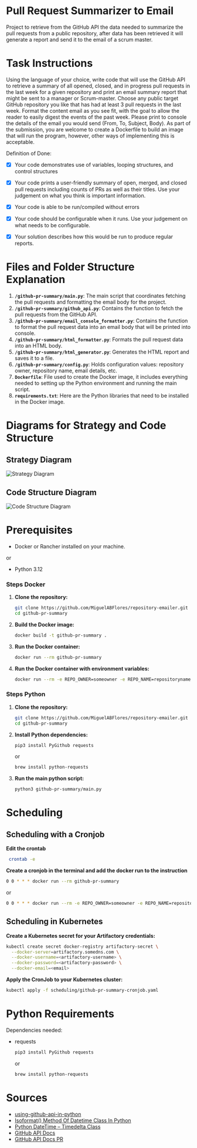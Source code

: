 # Pull Request Summarizer to Email

Project to retrieve from the GitHub API the data needed to summarize the pull requests from a public repository, after data has been retrieved it will generate a report and send it to the email of a scrum master.

# Task Instructions

Using the language of your choice, write code that will use the GitHub API to retrieve a summary of all opened, closed, and in progress pull requests in the last week for a given repository and print an email summary report that might be sent to a manager or Scrum-master. Choose any public target GitHub repository you like that has had at least 3 pull requests in the last week. Format the content email as you see fit, with the goal to allow the reader to easily digest the events of the past week. Please print to console the details of the email you would send (From, To, Subject, Body). As part of the submission, you are welcome to create a Dockerfile to build an image that will run the program, however, other ways of implementing this is acceptable.

Definition of Done:

- [x] Your code demonstrates use of variables, looping structures, and control structures

- [x] Your code prints a user-friendly summary of open, merged, and closed pull requests including counts of PRs as well as their titles. Use your judgement on what you think is important information.

- [x] Your code is able to be run/compiled without errors

- [x] Your code should be configurable when it runs. Use your judgement on what needs to be configurable.

- [x] Your solution describes how this would be run to produce regular reports.

# Files and Folder Structure Explanation

1. **`/github-pr-summary/main.py`**: The main script that coordinates fetching the pull requests and formatting the email body for the project.
2. **`/github-pr-summary/github_api.py`**: Contains the function to fetch the pull requests from the GitHub API.
3. **`/github-pr-summary/email_console_formatter.py`**: Contains the function to format the pull request data into an email body that will be printed into console.
4. **`/github-pr-summary/html_formatter.py`**: Formats the pull request data into an HTML body.
5. **`/github-pr-summary/html_generator.py`**: Generates the HTML report and saves it to a file.
6. **`/github-pr-summary/config.py`**: Holds configuration values: repository owner, repository name, email details, etc.
7. **`Dockerfile`**: File used to create the Docker image, it includes everything needed to setting up the Python environment and running the main script.
8. **`requirements.txt`**: Here are the Python libraries that need to be installed in the Docker image.

# Diagrams for Strategy and Code Structure

## Strategy Diagram

![Strategy Diagram](diagrams/repository-emailer-strategy.drawio.png)

## Code Structure Diagram

![Code Structure Diagram](diagrams/repository-emailer.drawio.png)

# Prerequisites

- Docker or Rancher installed on your machine.

or

- Python 3.12

### Steps Docker

1. **Clone the repository:**

   ```bash
   git clone https://github.com/MiguelABFlores/repository-emailer.git
   cd github-pr-summary
   ```

2. **Build the Docker image:**

   ```bash
   docker build -t github-pr-summary .
   ```

3. **Run the Docker container:**

   ```bash
   docker run --rm github-pr-summary
   ```

4. **Run the Docker container with environment variables:**

   ```bash
   docker run --rm -e REPO_OWNER=someowner -e REPO_NAME=repositoryname -e EMAIL_FROM=someonesemailfrom@example.com -e EMAIL_TO=someonesemailto@example.com -e EMAIL_SUBJECT="Some Public Repository Weekly PR Summary" github-pr-summary
   ```

### Steps Python

1. **Clone the repository:**

   ```bash
   git clone https://github.com/MiguelABFlores/repository-emailer.git
   cd github-pr-summary
   ```

2. **Install Python dependencies:**

   ```bash
   pip3 install PyGithub requests
   ```

   or

   ```bash
   brew install python-requests
   ```

3. **Run the main python script:**

   ```bash
   python3 github-pr-summary/main.py
   ```

# Scheduling

## Scheduling with a Cronjob

**Edit the crontab**

```bash
 crontab -e
```

**Create a cronjob in the terminal and add the docker run to the instruction**

```bash
0 0 * * * docker run --rm github-pr-summary
```

or

```bash
0 0 * * * docker run --rm -e REPO_OWNER=someowner -e REPO_NAME=repositoryname -e EMAIL_FROM=someonesemailfrom@example.com -e EMAIL_TO=someonesemailto@example.com -e EMAIL_SUBJECT="Some Public Repository Weekly PR Summary" github-pr-summary
```

## Scheduling in Kubernetes

**Create a Kubernetes secret for your Artifactory credentials:**

```bash
kubectl create secret docker-registry artifactory-secret \
  --docker-server=artifactory.somedns.com \
  --docker-username=<artifactory-username> \
  --docker-password=<artifactory-password> \
  --docker-email=<email>
```

**Apply the CronJob to your Kubernetes cluster:**

```bash
kubectl apply -f scheduling/github-pr-summary-cronjob.yaml
```

# Python Requirements

Dependencies needed:

- requests

  ```bash
  pip3 install PyGithub requests
  ```

  or

  ```bash
  brew install python-requests
  ```

# Sources

- [using-github-api-in-python](https://thepythoncode.com/article/using-github-api-in-python)
- [Isoformat() Method Of Datetime Class In Python](https://www.geeksforgeeks.org/isoformat-method-of-datetime-class-in-python/)
- [Python DateTime – Timedelta Class](https://www.geeksforgeeks.org/python-datetime-timedelta-class/?ref=lbp)
- [GitHub API Docs](https://docs.github.com/en/rest/pulls?apiVersion=2022-11-28)
- [GitHub API Docs PR](https://docs.github.com/en/rest/pulls/pulls?apiVersion=2022-11-28#list-pull-requests)
